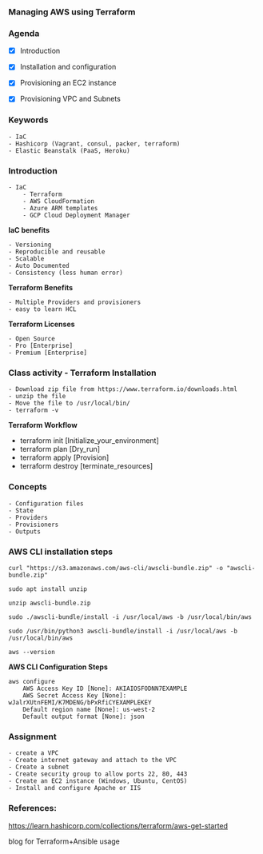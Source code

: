 ### ###############################
### Managing AWS using Terraform
### ###############################


### Agenda

- [x] Introduction
- [x] Installation and configuration
- [x] Provisioning an EC2 instance
- [x] Provisioning VPC and Subnets


### Keywords
```
- IaC
- Hashicorp (Vagrant, consul, packer, terraform)
- Elastic Beanstalk (PaaS, Heroku)
```
### Introduction
```
- IaC
    - Terraform
    - AWS CloudFormation
    - Azure ARM templates
    - GCP Cloud Deployment Manager
```
**IaC benefits**
```
- Versioning
- Reproducible and reusable
- Scalable
- Auto Documented
- Consistency (less human error)
```
**Terraform Benefits**
```
- Multiple Providers and provisioners
- easy to learn HCL
```
**Terraform Licenses**
```
- Open Source
- Pro [Enterprise]
- Premium [Enterprise]
```

### Class activity - Terraform Installation
```
- Download zip file from https://www.terraform.io/downloads.html
- unzip the file
- Move the file to /usr/local/bin/
- terraform -v
```

**Terraform Workflow**

- terraform init  [Initialize_your_environment]
- terraform plan [Dry_run]
- terraform apply [Provision]
- terraform destroy [terminate_resources]

### Concepts
```
- Configuration files
- State
- Providers
- Provisioners
- Outputs
```
### AWS CLI installation steps
```
curl "https://s3.amazonaws.com/aws-cli/awscli-bundle.zip" -o "awscli-bundle.zip"

sudo apt install unzip

unzip awscli-bundle.zip

sudo ./awscli-bundle/install -i /usr/local/aws -b /usr/local/bin/aws

sudo /usr/bin/python3 awscli-bundle/install -i /usr/local/aws -b /usr/local/bin/aws

aws --version
```

**AWS CLI Configuration Steps**
```
aws configure
    AWS Access Key ID [None]: AKIAIOSFODNN7EXAMPLE
    AWS Secret Access Key [None]: wJalrXUtnFEMI/K7MDENG/bPxRfiCYEXAMPLEKEY
    Default region name [None]: us-west-2
    Default output format [None]: json
```
### Assignment
```
- create a VPC
- Create internet gateway and attach to the VPC
- Create a subnet
- Create security group to allow ports 22, 80, 443
- Create an EC2 instance (Windows, Ubuntu, CentOS)
- Install and configure Apache or IIS
```


### References:

https://learn.hashicorp.com/collections/terraform/aws-get-started

blog for Terraform+Ansible usage
